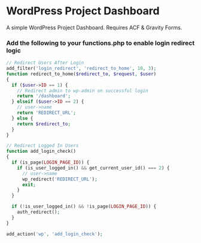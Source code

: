 # WordPress Project Dashboard

A simple WordPress Project Dashboard. Requires ACF &amp; Gravity Forms.

### Add the following to your functions.php to enable login redirect logic

```PHP
// Redirect Users After Login
add_filter('login_redirect', 'redirect_to_home', 10, 3);
function redirect_to_home($redirect_to, $request, $user)
{
  if ($user->ID == 1) {
    // Redirect admin to wp-admin on successful login
    return '/dashboard';
  } elseif ($user->ID == 2) {
    // user->name
    return 'REDIRECT_URL';
  } else {
    return $redirect_to;
  }
}
```

```PHP
// Redirect Logged In Users
function add_login_check()
{
  if (is_page(LOGIN_PAGE_ID)) {
    if (is_user_logged_in() && get_current_user_id() === 2) {
      // user->name
      wp_redirect('REDIRECT_URL');
      exit;
    }
  }

  if (!is_user_logged_in() && !is_page(LOGIN_PAGE_ID)) {
    auth_redirect();
  }
}

add_action('wp', 'add_login_check');
```
